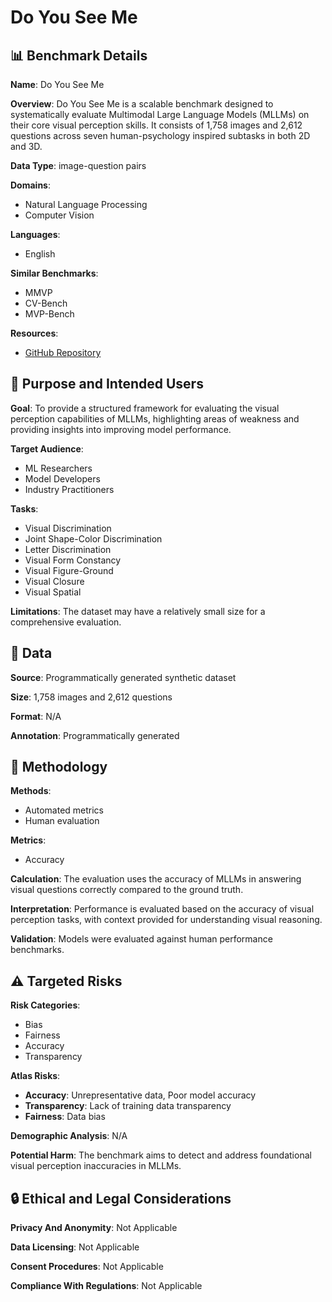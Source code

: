 # Do You See Me

## 📊 Benchmark Details

**Name**: Do You See Me

**Overview**: Do You See Me is a scalable benchmark designed to systematically evaluate Multimodal Large Language Models (MLLMs) on their core visual perception skills. It consists of 1,758 images and 2,612 questions across seven human-psychology inspired subtasks in both 2D and 3D.

**Data Type**: image-question pairs

**Domains**:
- Natural Language Processing
- Computer Vision

**Languages**:
- English

**Similar Benchmarks**:
- MMVP
- CV-Bench
- MVP-Bench

**Resources**:
- [GitHub Repository](https://github.com/microsoft/Do-You-See-Me)

## 🎯 Purpose and Intended Users

**Goal**: To provide a structured framework for evaluating the visual perception capabilities of MLLMs, highlighting areas of weakness and providing insights into improving model performance.

**Target Audience**:
- ML Researchers
- Model Developers
- Industry Practitioners

**Tasks**:
- Visual Discrimination
- Joint Shape-Color Discrimination
- Letter Discrimination
- Visual Form Constancy
- Visual Figure-Ground
- Visual Closure
- Visual Spatial

**Limitations**: The dataset may have a relatively small size for a comprehensive evaluation.

## 💾 Data

**Source**: Programmatically generated synthetic dataset

**Size**: 1,758 images and 2,612 questions

**Format**: N/A

**Annotation**: Programmatically generated

## 🔬 Methodology

**Methods**:
- Automated metrics
- Human evaluation

**Metrics**:
- Accuracy

**Calculation**: The evaluation uses the accuracy of MLLMs in answering visual questions correctly compared to the ground truth.

**Interpretation**: Performance is evaluated based on the accuracy of visual perception tasks, with context provided for understanding visual reasoning.

**Validation**: Models were evaluated against human performance benchmarks.

## ⚠️ Targeted Risks

**Risk Categories**:
- Bias
- Fairness
- Accuracy
- Transparency

**Atlas Risks**:
- **Accuracy**: Unrepresentative data, Poor model accuracy
- **Transparency**: Lack of training data transparency
- **Fairness**: Data bias

**Demographic Analysis**: N/A

**Potential Harm**: The benchmark aims to detect and address foundational visual perception inaccuracies in MLLMs.

## 🔒 Ethical and Legal Considerations

**Privacy And Anonymity**: Not Applicable

**Data Licensing**: Not Applicable

**Consent Procedures**: Not Applicable

**Compliance With Regulations**: Not Applicable
